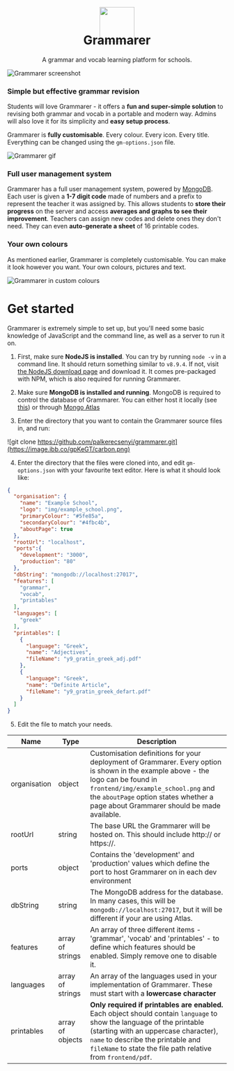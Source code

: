 <p align="center">

<img src="https://image.ibb.co/e1jeGT/icon_800x800.png" width="80" style="margin-bottom:-10px">

<h1 align="center" style="margin-top:-25px">Grammarer</h1>

<p align="center">A grammar and vocab learning platform for schools.</p>

</p>


![Grammarer screenshot](https://image.ibb.co/kzWOAo/frame_chrome_mac.png)

### Simple but effective grammar revision
Students will love Grammarer - it offers a **fun and super-simple solution** to revising both grammar and vocab in a portable and modern way. Admins will also love it for its simplicity and **easy setup process**.

Grammarer is **fully customisable**. Every colour. Every icon. Every title. Everything can be changed using the `gm-options.json` file.

![Grammarer gif](https://image.ibb.co/iXUobT/capture.gif)

### Full user management system
Grammarer has a full user management system, powered by [MongoDB](https://www.mongodb.com/). Each user is given a **1-7 digit code** made of numbers and a prefix to represent the teacher it was assigned by. This allows students to **store their progress** on the server and access **averages and graphs to see their improvement**. Teachers can assign new codes and delete ones they don't need. They can even **auto-generate a sheet** of 16 printable codes.

### Your own colours
As mentioned earlier, Grammarer is completely customisable. You can make it look however you want. Your own colours, pictures and text.

![Grammarer in custom colours](https://image.ibb.co/heAEi8/frame_chrome_mac_1.png)

# Get started
Grammarer is extremely simple to set up, but you'll need some basic knowledge of JavaScript and the command line, as well as a server to run it on.

1. First, make sure **NodeJS is installed**. You can try by running `node -v` in a command line. It should return something similar to `v8.9.4`. If not, visit [the NodeJS download page](https://nodejs.org/en/download/) and download it. It comes pre-packaged with NPM, which is also required for running Grammarer.

2. Make sure **MongoDB is installed and running**. MongoDB is required to control the database of Grammarer. You can either host it locally (see [this](https://docs.mongodb.com/manual/administration/install-community/)) or through [Mongo Atlas](https://www.mongodb.com/cloud/atlas)

3. Enter the directory that you want to contain the Grammarer source files in, and run:

![git clone https://github.com/palkerecsenyi/grammarer.git](https://image.ibb.co/gpKeGT/carbon.png)

4. Enter the directory that the files were cloned into, and edit `gm-options.json` with your favourite text editor. Here is what it should look like:

```json
{
  "organisation": {
    "name": "Example School",
    "logo": "img/example_school.png",
    "primaryColour": "#5fe85a",
    "secondaryColour": "#4fbc4b",
    "aboutPage": true
  },
  "rootUrl": "localhost",
  "ports":{
    "development": "3000",
    "production": "80"
  },
  "dbString": "mongodb://localhost:27017",
  "features": [
    "grammar",
    "vocab",
    "printables"
  ],
  "languages": [
    "greek"
  ],
  "printables": [
    {
      "language": "Greek",
      "name": "Adjectives",
      "fileName": "y9_gratin_greek_adj.pdf"
    },
    {
      "language": "Greek",
      "name": "Definite Article",
      "fileName": "y9_gratin_greek_defart.pdf"
    }
  ]
}
```

5. Edit the file to match your needs.

| Name         | Type             | Description                                                                                                                                                                                                                                                           |
|--------------|------------------|-----------------------------------------------------------------------------------------------------------------------------------------------------------------------------------------------------------------------------------------------------------------------|
| organisation | object           | Customisation definitions for your deployment of Grammarer. Every option is shown in the example above - the logo can be found in `frontend/img/example_school.png` and the `aboutPage` option states whether a page about Grammarer should be made available.        |
| rootUrl      | string           | The base URL the Grammarer will be hosted on. This should include http:// or https://.                                                                                                                                                                                |
| ports        | object           | Contains the 'development' and 'production' values which define the port to host Grammarer on in each dev environment                                                                                                                                                 |
| dbString     | string           | The MongoDB address for the database. In many cases, this will be `mongodb://localhost:27017`, but it will be different if your are using Atlas.                                                                                                                      |
| features     | array of strings | An array of three different items - 'grammar', 'vocab' and 'printables' - to define which features should be enabled. Simply remove one to disable it.                                                                                                                |
| languages    | array of strings | An array of the languages used in your implementation of Grammarer. These must start with a **lowercase character**                                                                                                                                                   |
| printables   | array of objects | **Only required if printables are enabled.** Each object should contain `language` to show the language of the printable (starting with an uppercase character), `name` to describe the printable and `fileName` to state the file path relative from `frontend/pdf`. |